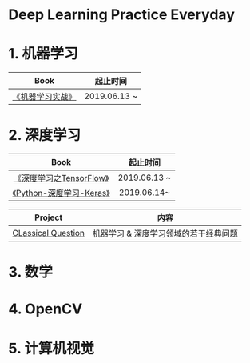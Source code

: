 # Deep Learning Practice Everyday

# 1. 机器学习

|Book|起止时间|
| :--: | :--: | 
|[《机器学习实战》](https://github.com/huuuuusy/Deep-Learning-Practice-Everyday/tree/master/Book/%E6%9C%BA%E5%99%A8%E5%AD%A6%E4%B9%A0%E5%AE%9E%E6%88%98/01-knn)| 2019.06.13 ~ |

# 2. 深度学习

|Book|起止时间|
| :--: | :--: | 
|[《深度学习之TensorFlow》](https://github.com/huuuuusy/Deep-Learning-Practice-Everyday/tree/master/Book/%E6%B7%B1%E5%BA%A6%E5%AD%A6%E4%B9%A0%E4%B9%8BTensorFlow)| 2019.06.13 ~ |
|[《Python-深度学习-Keras》](https://github.com/huuuuusy/Deep-Learning-Practice-Everyday/tree/master/Book/Python-%E6%B7%B1%E5%BA%A6%E5%AD%A6%E4%B9%A0-Keras)|2019.06.14~|

|Project|内容|
| :--: | :--: | 
|[CLassical Question](https://github.com/huuuuusy/Deep-Learning-Practice-Everyday/tree/master/Project/Deep%20Learning)|机器学习 & 深度学习领域的若干经典问题|

# 3. 数学

# 4. OpenCV

# 5. 计算机视觉